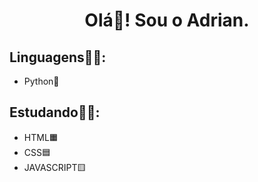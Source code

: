 <h1 align="center">Olá👋! Sou o Adrian.</h1>

<h2>Linguagens👨‍💻:</h2>

* Python🐍


<h2>Estudando👨‍🎓:</h2>

* HTML🟧
* CSS🟦 
* JAVASCRIPT🟨
